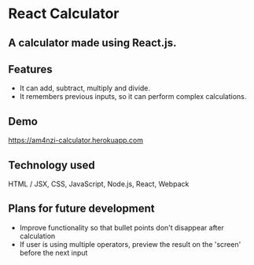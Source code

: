 # React Calculator

A calculator made using React.js. 
---

## Features

-   It can add, subtract, multiply and divide.
-   It remembers previous inputs, so it can perform complex calculations.

## Demo

https://am4nzi-calculator.herokuapp.com

## Technology used

HTML / JSX, CSS, JavaScript, Node.js, React, Webpack

## Plans for future development

-   Improve functionality so that bullet points don't disappear after calculation
-   If user is using multiple operators, preview the result on the 'screen' before the next input

